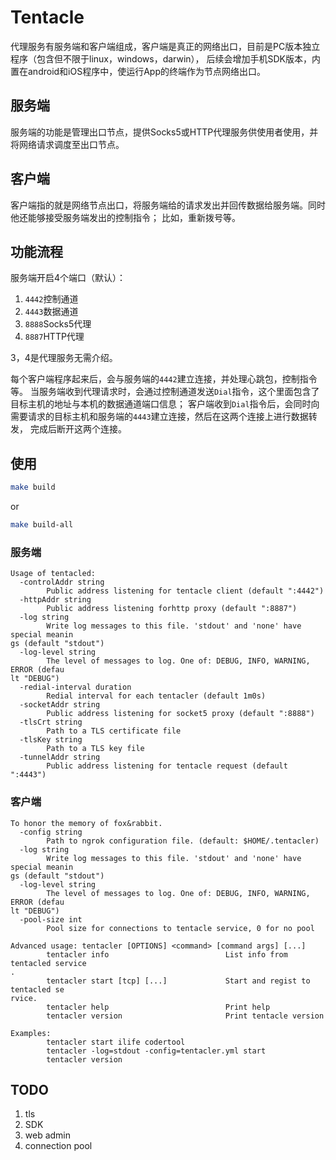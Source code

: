 # Tentacle

代理服务有服务端和客户端组成，客户端是真正的网络出口，目前是PC版本独立程序（包含但不限于linux，windows，darwin），
后续会增加手机SDK版本，内置在android和iOS程序中，使运行App的终端作为节点网络出口。

## 服务端

服务端的功能是管理出口节点，提供Socks5或HTTP代理服务供使用者使用，并将网络请求调度至出口节点。

## 客户端

客户端指的就是网络节点出口，将服务端给的请求发出并回传数据给服务端。同时他还能够接受服务端发出的控制指令；
比如，重新拨号等。

## 功能流程

服务端开启4个端口（默认）：
1. `4442`控制通道
2. `4443`数据通道
3. `8888`Socks5代理
4. `8887`HTTP代理

3，4是代理服务无需介绍。

每个客户端程序起来后，会与服务端的`4442`建立连接，并处理心跳包，控制指令等。
当服务端收到代理请求时，会通过控制通道发送`Dial`指令，这个里面包含了目标主机的地址与本机的数据通道端口信息；
客户端收到`Dial`指令后，会同时向需要请求的目标主机和服务端的`4443`建立连接，然后在这两个连接上进行数据转发，
完成后断开这两个连接。

## 使用

```bash
make build
```

or

```bash
make build-all
```

### 服务端

```
Usage of tentacled:
  -controlAddr string
        Public address listening for tentacle client (default ":4442")
  -httpAddr string
        Public address listening forhttp proxy (default ":8887")
  -log string
        Write log messages to this file. 'stdout' and 'none' have special meanin
gs (default "stdout")
  -log-level string
        The level of messages to log. One of: DEBUG, INFO, WARNING, ERROR (defau
lt "DEBUG")
  -redial-interval duration
        Redial interval for each tentacler (default 1m0s)
  -socketAddr string
        Public address listening for socket5 proxy (default ":8888")
  -tlsCrt string
        Path to a TLS certificate file
  -tlsKey string
        Path to a TLS key file
  -tunnelAddr string
        Public address listening for tentacle request (default ":4443")
```

### 客户端

```
To honor the memory of fox&rabbit.
  -config string
        Path to ngrok configuration file. (default: $HOME/.tentacler)
  -log string
        Write log messages to this file. 'stdout' and 'none' have special meanin
gs (default "stdout")
  -log-level string
        The level of messages to log. One of: DEBUG, INFO, WARNING, ERROR (defau
lt "DEBUG")
  -pool-size int
        Pool size for connections to tentacle service, 0 for no pool

Advanced usage: tentacler [OPTIONS] <command> [command args] [...]
        tentacler info                          List info from tentacled service
.
        tentacler start [tcp] [...]             Start and regist to tentacled se
rvice.
        tentacler help                          Print help
        tentacler version                       Print tentacle version

Examples:
        tentacler start ilife codertool
        tentacler -log=stdout -config=tentacler.yml start
        tentacler version
```

## TODO

1. tls
2. SDK
3. web admin
4. connection pool